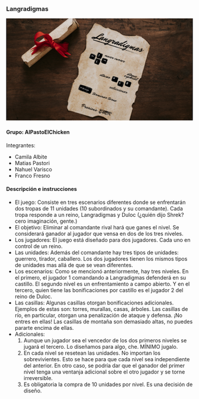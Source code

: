 ### Langradigmas

![capturaJuego](assets/inicio.png)

#### Grupo: AlPastoElChicken

Integrantes:

- Camila Albite
- Matias Pastori
- Nahuel Varisco
- Franco Fresno

#### Descripción e instrucciones

- El juego:
  Consiste en tres escenarios diferentes donde se enfrentarán dos tropas de 11 unidades (10 subordinados y su comandante).
  Cada tropa responde a un reino, Langradigmas y Duloc (¿quién dijo Shrek? cero imaginación, gente.)
- El objetivo:
  Eliminar al comandante rival hará que ganes el nivel.
  Se considerará ganador al jugador que vensa en dos de los tres niveles. 
- Los jugadores:
  El juego está diseñado para dos jugadores. Cada uno en control de un reino.
- Las unidades:
  Además del comandante hay tres tipos de unidades: guerrero, tirador, caballero. Los dos jugadores tienen los mismos tipos de unidades mas allá de que se vean diferentes.
- Los escenarios:
  Como se mencionó anteriormente, hay tres niveles. En el primero, el jugador 1 comandando a Langradigmas defenderá en su castillo. El segundo nivel es un enfrentamiento a campo abierto. Y en el tercero, quien tiene las bonificaciones por castillo es el jugador 2 del reino de Duloc.
- Las casillas:
  Algunas casillas otorgan bonificaciones adicionales. Ejemplos de estas son: torres, murallas, casas, árboles.
  Las casillas de río, en particular, otorgan una penalización de ataque y defensa. ¡No entres en ellas!
  Las casillas de montaña son demasiado altas, no puedes pararte encima de ellas.
- Adicionales:
  1) Aunque un jugador sea el vencedor de los dos primeros niveles se jugará el tercero. Lo diseñamos para algo, che. MÍNIMO jugalo.
  2) En cada nivel se resetean las unidades. No importan los sobrevivientes. Esto se hace para que cada nivel sea independiente del    anterior. En otro caso, se podría dar que el ganador del primer nivel tenga una ventanja adicional sobre el otro jugador y se torne irreversible. 
  3) Es obligatoria la compra de 10 unidades por nivel. Es una decisión de diseño.

